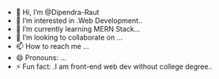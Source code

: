 - 👋 Hi, I’m @Dipendra-Raut
- 👀 I’m interested in .Web Development..
- 🌱 I’m currently learning MERN Stack...
- 💞️ I’m looking to collaborate on ...
- 📫 How to reach me ...
- 😄 Pronouns: ...
- ⚡ Fun fact: .I am front-end web dev without college degree..

<!---
Dipendra-Raut/Dipendra-Raut is a ✨ special ✨ repository because its `README.md` (this file) appears on your GitHub profile.
You can click the Preview link to take a look at your changes.
--->
